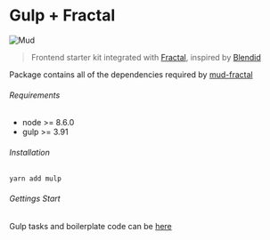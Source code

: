 # Gulp + Fractal

![Mud](http://ournameismud.co.uk/css/images/maps-icon.png)

> Frontend starter kit integrated with [Fractal](http://fractal.build/), inspired by [Blendid](https://github.com/vigetlabs/blendid)

Package contains all of the dependencies required by [mud-fractal](https://github.com/ournameismud/mud-fractal)

###### Requirements

* node >= 8.6.0
* gulp >= 3.91

###### Installation

`yarn add mulp`

###### Gettings Start

Gulp tasks and boilerplate code can be [here](https://github.com/ournameismud/mud-fractal)

